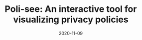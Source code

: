 ---
title: "Poli-see: An interactive tool for visualizing privacy policies"
date: 2020-11-09
venue: WPES '20
venueFullName: ACM CCS Workshop on Privacy in the Electronic Society
submitStatus:
authors: Wentao Guo, Jay Rodolitz, and Eleanor Birrell
pdf: https://cs.pomona.edu/~ebirrell/docs/WPES20-Polisee.pdf
html:
reflection:
talk:
slides:
code: https://github.com/oatnewguo/poli-see
demo: "../projects/poli-see/"
tags:
- "topic: design"
---